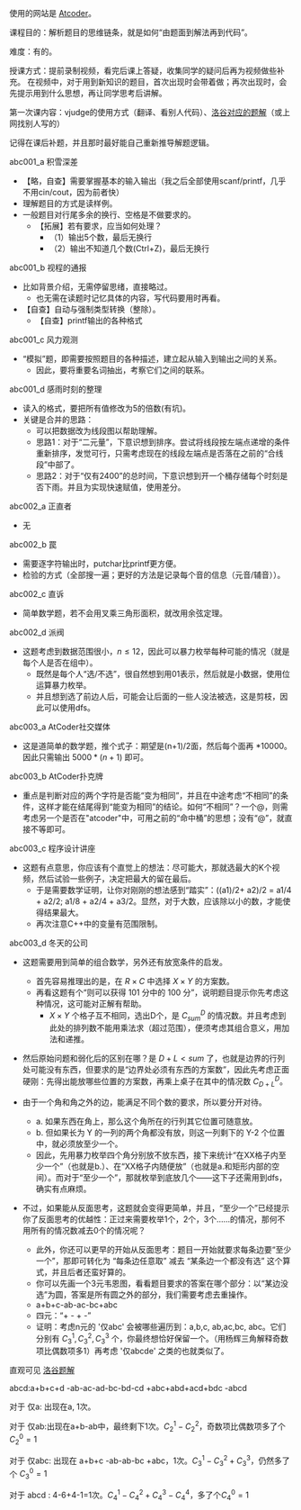 使用的网站是 [Atcoder](https://vjudge.net/problem#OJId=AtCoder&probNum=abc&title=&source=&category=all)。

课程目的：解析题目的思维链条，就是如何“由题面到解法再到代码”。

难度：有的。

授课方式：提前录制视频，看完后课上答疑，收集同学的疑问后再为视频做些补充。
    在视频中，对于用到新知识的题目，首次出现时会带着做；再次出现时，会先提示用到什么思想，再让同学思考后讲解。

第一次课内容：vjudge的使用方式（翻译、看别人代码）、[洛谷对应的题解](https://www.luogu.com.cn/problem/list?type=AT&page=1)（或上网找别人写的）

记得在课后补题，并且那时最好能自己重新推导解题逻辑。

abc001_a 积雪深差

- 【略，自查】需要掌握基本的输入输出（我之后全部使用scanf/printf，几乎不用cin/cout，因为前者快）
- 理解题目的方式是读样例。
- 一般题目对行尾多余的换行、空格是不做要求的。
    - 【拓展】若有要求，应当如何处理？
        - （1）输出5个数，最后无换行
        - （2）输出不知道几个数(Ctrl+Z)，最后无换行

abc001_b 视程的通报

- 比如背景介绍，无需停留思绪，直接略过。
    - 也无需在读题时记忆具体的内容，写代码要用时再看。
- 【自查】自动与强制类型转换（整除）。
    - 【自查】printf输出的各种格式

abc001_c 风力观测

- “模拟”题，即需要按照题目的各种描述，建立起从输入到输出之间的关系。
    - 因此，要将重要名词抽出，考察它们之间的联系。

abc001_d 感雨时刻的整理

- 读入的格式，要把所有值修改为5的倍数(有坑)。
- 关键是合并的思路：
    - 可以把数据改为线段图以帮助理解。
    - 思路1：对于“二元量”，下意识想到排序。尝试将线段按左端点递增的条件重新排序，发觉可行，只需考虑现在的线段左端点是否落在之前的“合线段”中部了。
    - 思路2：对于“仅有2400”的总时间，下意识想到开一个桶存储每个时刻是否下雨。并且为实现快速赋值，使用差分。










abc002_a 正直者
- 无

abc002_b 罠
- 需要逐字符输出时，putchar比printf更方便。
- 检验的方式（全部搜一遍；更好的方法是记录每个音的信息（元音/辅音））。

abc002_c 直诉
- 简单数学题，若不会用叉乘三角形面积，就改用余弦定理。

abc002_d 派阀
- 这题考虑到数据范围很小，$n\leq12$，因此可以暴力枚举每种可能的情况（就是每个人是否在组中）。
    - 既然是每个人“选/不选”，很自然想到用01表示，然后就是小数据，使用位运算暴力枚举。
    - 并且想到选了前边人后，可能会让后面的一些人没法被选，这是剪枝，因此可以使用dfs。








abc003_a AtCoder社交媒体
- 这是道简单的数学题，推个式子：期望是(n+1)/2面，然后每个面再 $*10000$。因此只需输出 $5000*(n+1)$ 即可。

abc003_b AtCoder扑克牌
- 重点是判断对应的两个字符是否能“变为相同”，并且在中途考虑“不相同”的条件，这样才能在结尾得到“能变为相同”的结论。如何“不相同”？一个@，则需考虑另一个是否在"atcoder"中，可用之前的“命中桶”的思想；没有“@”，就直接不等即可。

abc003_c 程序设计讲座
- 这题有点意思，你应该有个直觉上的想法：尽可能大，那就选最大的K个视频，然后试验一些例子，决定把最大的留在最后。
    - 于是需要数学证明，让你对刚刚的想法感到“踏实”：((a1)/2+ a2)/2 = a1/4 + a2/2; a1/8 + a2/4 + a3/2。显然，对于大数，应该除以小的数，才能使得结果最大。
    - 再次注意C++中的变量有范围限制。




abc003_d 冬天的公司
- 这题需要用到简单的组合数学，另外还有放宽条件的启发。
    - 首先容易推理出的是，在 $R\times C$ 中选择 $X\times Y$ 的方案数。
    - 再看这题有个“则可以获得 101 分中的 100 分”，说明题目提示你先考虑这种情况，这可能对正解有帮助。
        - $X\times Y$ 个格子互不相同，选出D个，是 $C^D_{sum}$ 的情况数。并且考虑到此处的排列数不能用乘法求（超过范围），便须考虑其组合意义，用加法和递推。
- 然后原始问题和弱化后的区别在哪？是 $D+L<sum$ 了，也就是边界的行列处可能没有东西，但要求的是“边界处必须有东西的方案数”，因此先考虑正面硬刚：先得出能放哪些位置的方案数，再乘上桌子在其中的情况数 $C^D_{D+L}$。
- 由于一个角和角之外的边，能满足不同个数的要求，所以要分开对待。

    - a. 如果东西在角上，那么这个角所在的行列其它位置可随意放。
    - b. 但如果长为 Y 的一列的两个角都没有放，则这一列剩下的 Y-2 个位置中，就必须放至少一个。
    - 因此，先用暴力枚举四个角分别放不放东西，接下来统计“在XX格子内至少一个”（也就是b.）、在“XX格子内随便放”（也就是a.和矩形内部的空间）。而对于“至少一个”，那就枚举到底放几个——这下子还需用到dfs，确实有点麻烦。
- 不过，如果能从反面思考，这题就会变得更简单，并且，“至少一个”已经提示你了反面思考的优越性：正过来需要枚举1个，2个，3个……的情况，那何不用所有的情况数减去0个的情况呢？
    - 此外，你还可以更早的开始从反面思考：题目一开始就要求每条边要“至少一个”，那即可转化为 “每条边任意取” 减去 “某条边一个都没有选” 这个算式，并且后者还蛮好算的。
    - 你可以先画一个3元韦恩图，看看题目要求的答案在哪个部分：以“某边没选”为圆，答案是所有圆之外的部分，我们需要考虑去重操作。
    - a+b+c-ab-ac-bc+abc
    - 四元：“+ - + -”
    - 证明：考虑n元的 '仅abc' 会被哪些遍历到：a,b,c, ab,ac,bc, abc。它们分别有 $C^1_3, C^2_3, C^3_3$ 个，你最终想恰好保留一个。（用杨辉三角解释奇数项比偶数项多1）再考虑 '仅abcde' 之类的也就类似了。

直观可见 [洛谷题解]( https://www.luogu.com.cn/problem/solution/AT_abc003_4 )




abcd:a+b+c+d -ab-ac-ad-bc-bd-cd +abc+abd+acd+bdc -abcd

对于 仅a: 出现在a, 1次。

对于 仅ab:出现在a+b-ab中，最终剩下1次。$C^1_2-C^2_2$，奇数项比偶数项多了个 $C^0_2=1$

对于 仅abc: 出现在 a+b+c -ab-ab-bc +abc，1次。$C^1_3-C^2_3+C^3_3$，仍然多了个 $C^0_3=1$

对于 abcd : 4-6+4-1=1次。$C^1_4-C^2_4+C^3_4-C^4_4$，多了个$C^0_4=1$

